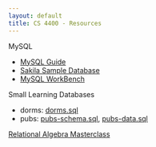 ```yaml
---
layout: default
title: CS 4400 - Resources
---
```


MySQL

- [MySQL Guide](mysql.html)
- [Sakila Sample Database](https://dev.mysql.com/doc/sakila/en/)
- [MySQL WorkBench](http://dev.mysql.com/downloads/workbench/)

Small Learning Databases

- dorms: [dorms.sql](resources/dorms.sql)
- pubs: [pubs-schema.sql](resources/pubs-schema.sql), [pubs-data.sql](resources/pubs-data.sql)

[Relational Algebra Masterclass](resources/relational-algebra-masterclass.pdf)
